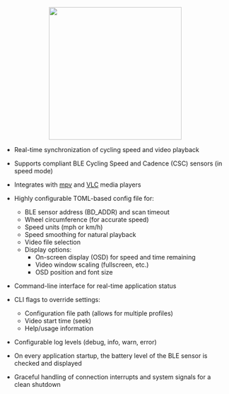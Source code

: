 <p align="center">
<picture><source media="(prefers-color-scheme: dark)" srcset="https://github.com/user-attachments/assets/12027074-e126-48d1-b9e5-25850e39dd62"><source media="(prefers-color-scheme: light)" srcset="https://github.com/user-attachments/assets/12027074-e126-48d1-b9e5-25850e39dd62"><img src="[https://github.com/user-attachments/assets/12027074-e126-48d1-b9e5-25850e39dd62](https://github.com/user-attachments/assets/12027074-e126-48d1-b9e5-25850e39dd62)" width=300></picture>
</p>

* Real-time synchronization of cycling speed and video playback

* Supports compliant BLE Cycling Speed and Cadence (CSC) sensors (in speed mode)

* Integrates with [mpv](https://mpv.io) and [VLC](https://www.videolan.org) media players

* Highly configurable TOML-based config file for:
    * BLE sensor address (BD\_ADDR) and scan timeout
    * Wheel circumference (for accurate speed)
    * Speed units (mph or km/h)
    * Speed smoothing for natural playback
    * Video file selection
    * Display options:
        * On-screen display (OSD) for speed and time remaining
        * Video window scaling (fullscreen, etc.)
        * OSD position and font size

* Command-line interface for real-time application status

* CLI flags to override settings:
    * Configuration file path (allows for multiple profiles)
    * Video start time (seek)
    * Help/usage information

* Configurable log levels (debug, info, warn, error)

* On every application startup, the battery level of the BLE sensor is checked and displayed

* Graceful handling of connection interrupts and system signals for a clean shutdown
